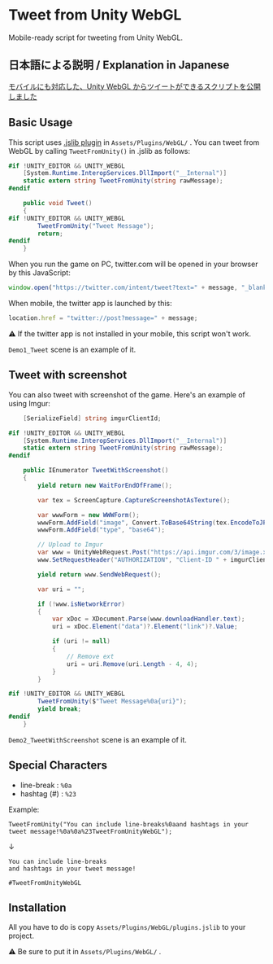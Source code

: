 # Tweet from Unity WebGL

Mobile-ready script for tweeting from Unity WebGL.

## 日本語による説明 / Explanation in Japanese

[モバイルにも対応した、Unity WebGL からツイートができるスクリプトを公開しました](https://blog.gigacreation.jp/entry/2020/10/04/223712)

## Basic Usage

This script uses [.jslib plugin](https://docs.unity3d.com/Manual/webgl-interactingwithbrowserscripting.html) in `Assets/Plugins/WebGL/` . You can tweet from WebGL by calling `TweetFromUnity()` in .jslib as follows:

```cs
#if !UNITY_EDITOR && UNITY_WEBGL
    [System.Runtime.InteropServices.DllImport("__Internal")]
    static extern string TweetFromUnity(string rawMessage);
#endif

    public void Tweet()
    {
#if !UNITY_EDITOR && UNITY_WEBGL
        TweetFromUnity("Tweet Message");
        return;
#endif
    }
```

When you run the game on PC, twitter.com will be opened in your browser by this JavaScript:

```js
window.open("https://twitter.com/intent/tweet?text=" + message, "_blank");
```

When mobile, the twitter app is launched by this:

```js
location.href = "twitter://post?message=" + message;
```

:warning: If the twitter app is not installed in your mobile, this script won't work.

`Demo1_Tweet` scene is an example of it.

## Tweet with screenshot

You can also tweet with screenshot of the game. Here's an example of using Imgur:

```cs
    [SerializeField] string imgurClientId;

#if !UNITY_EDITOR && UNITY_WEBGL
    [System.Runtime.InteropServices.DllImport("__Internal")]
    static extern string TweetFromUnity(string rawMessage);
#endif

    public IEnumerator TweetWithScreenshot()
    {
        yield return new WaitForEndOfFrame();

        var tex = ScreenCapture.CaptureScreenshotAsTexture();

        var wwwForm = new WWWForm();
        wwwForm.AddField("image", Convert.ToBase64String(tex.EncodeToJPG()));
        wwwForm.AddField("type", "base64");

        // Upload to Imgur
        var www = UnityWebRequest.Post("https://api.imgur.com/3/image.xml", wwwForm);
        www.SetRequestHeader("AUTHORIZATION", "Client-ID " + imgurClientId);

        yield return www.SendWebRequest();

        var uri = "";

        if (!www.isNetworkError)
        {
            var xDoc = XDocument.Parse(www.downloadHandler.text);
            uri = xDoc.Element("data")?.Element("link")?.Value;

            if (uri != null)
            {
                // Remove ext
                uri = uri.Remove(uri.Length - 4, 4);
            }
        }

#if !UNITY_EDITOR && UNITY_WEBGL
        TweetFromUnity($"Tweet Message%0a{uri}");
        yield break;
#endif
    }
```

`Demo2_TweetWithScreenshot` scene is an example of it.

## Special Characters

- line-break : `%0a`
- hashtag (#) : `%23`

Example:

`TweetFromUnity("You can include line-breaks%0aand hashtags in your tweet message!%0a%0a%23TweetFromUnityWebGL");`

↓

```plaintext
You can include line-breaks
and hashtags in your tweet message!

#TweetFromUnityWebGL
```

## Installation

All you have to do is copy `Assets/Plugins/WebGL/plugins.jslib` to your project.

:warning: Be sure to put it in `Assets/Plugins/WebGL/` .

